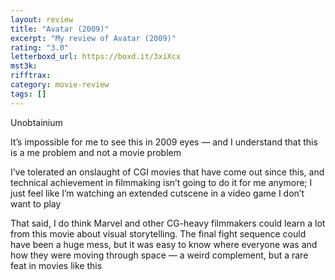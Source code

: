 ```yaml
---
layout: review
title: "Avatar (2009)"
excerpt: "My review of Avatar (2009)"
rating: "3.0"
letterboxd_url: https://boxd.it/3xiXcx
mst3k:
rifftrax:
category: movie-review
tags: []
---
```


Unobtainium

It’s impossible for me to see this in 2009 eyes — and I understand that this is a me problem and not a movie problem

I’ve tolerated an onslaught of CGI movies that have come out since this, and technical achievement in filmmaking isn’t going to do it for me anymore; I just feel like I’m watching an extended cutscene in a video game I don’t want to play

That said, I do think Marvel and other CG-heavy filmmakers could learn a lot from this movie about visual storytelling. The final fight sequence could have been a huge mess, but it was easy to know where everyone was and how they were moving through space — a weird complement, but a rare feat in movies like this

